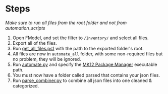 # Steps

_Make sure to run all files from the root folder and not from automation_scripts_

1. Open FModel, and set the filter to `/Inventory/` and select all files.
2. Export all of the files.
3. Run [get_all_files.ps1](/automation_scripts/get_all_files.ps1) with the path to the exported folder's root.
4. All files are now in `automate_all` folder, with some non-required files but no problem, they will be ignored.
5. Run [automate.py](/automation_scripts/automate.py) and specify the [MK12 Package Manager](https://github.com/thethiny/MK12PMan) executable path.
6. You must now have a folder called parsed that contains your json files.
7. Run [parse_combiner.py](/parse_combiner.py) to combine all json files into one cleaned & categorized.